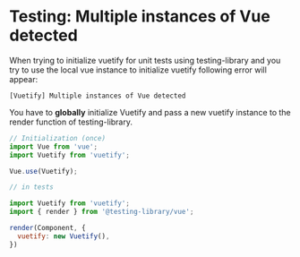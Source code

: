 
# Testing: Multiple instances of Vue detected

When trying to initialize vuetify for unit tests using testing-library and you try to use the local vue instance to
initialize vuetify following error will appear:

```
[Vuetify] Multiple instances of Vue detected
```

You have to **globally** initialize Vuetify and pass a new vuetify instance to the render function of testing-library.

```js
// Initialization (once)
import Vue from 'vue';
import Vuetify from 'vuetify';

Vue.use(Vuetify);
```

```js
// in tests

import Vuetify from 'vuetify';
import { render } from '@testing-library/vue';

render(Component, {
  vuetify: new Vuetify(),
})

```
